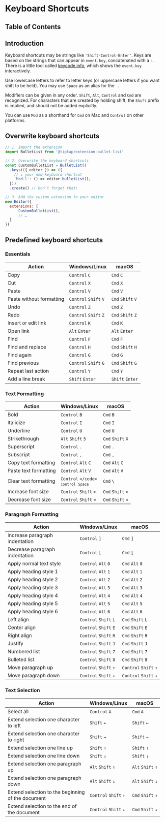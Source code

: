 # Keyboard Shortcuts

## Table of Contents

## Introduction
Keyboard shortcuts may be strings like `'Shift-Control-Enter'`. Keys are based on the strings that can appear in `event.key`, concatenated with a `-`. There is a little tool called [keycode.info](https://keycode.info/), which shows the `event.key` interactively.

Use lowercase letters to refer to letter keys (or uppercase letters if you want shift to be held). You may use `Space` as an alias for the <code>&nbsp;</code>.

Modifiers can be given in any order. `Shift`, `Alt`, `Control` and `Cmd` are recognized. For characters that are created by holding shift, the `Shift` prefix is implied, and should not be added explicitly.

You can use `Mod` as a shorthand for `Cmd` on Mac and `Control` on other platforms.

## Overwrite keyboard shortcuts

```js
// 1. Import the extension
import BulletList from '@tiptap/extension-bullet-list'

// 2. Overwrite the keyboard shortcuts
const CustomBulletList = BulletList()
  .keys(({ editor }) => ({
    // ↓ your new keyboard shortcut
    'Mod-l': () => editor.bulletList(),
  }))
  .create() // Don’t forget that!

// 3. Add the custom extension to your editor
new Editor({
  extensions: [
      CustomBulletList(),
      // …
  ]
})
```

## Predefined keyboard shortcuts

### Essentials
| Action                   | Windows/Linux         | macOS             |
| ------------------------ | --------------------- | ----------------- |
| Copy                     | `Control`&nbsp;`C`         | `Cmd`&nbsp;`C`         |
| Cut                      | `Control`&nbsp;`X`         | `Cmd`&nbsp;`X`         |
| Paste                    | `Control`&nbsp;`V`         | `Cmd`&nbsp;`V`         |
| Paste without formatting | `Control`&nbsp;`Shift`&nbsp;`V` | `Cmd`&nbsp;`Shift`&nbsp;`V` |
| Undo                     | `Control`&nbsp;`Z`         | `Cmd`&nbsp;`Z`         |
| Redo                     | `Control`&nbsp;`Shift`&nbsp;`Z` | `Cmd`&nbsp;`Shift`&nbsp;`Z` |
| Insert or edit link      | `Control`&nbsp;`K`         | `Cmd`&nbsp;`K`         |
| Open link                | `Alt`&nbsp;`Enter`         | `Alt`&nbsp;`Enter`     |
| Find                     | `Control`&nbsp;`F`         | `Cmd`&nbsp;`F`         |
| Find and replace         | `Control`&nbsp;`H`         | `Cmd`&nbsp;`Shift`&nbsp;`H` |
| Find again               | `Control`&nbsp;`G`         | `Cmd`&nbsp;`G`         |
| Find previous            | `Control`&nbsp;`Shift`&nbsp;`G` | `Cmd`&nbsp;`Shift`&nbsp;`G` |
| Repeat last action       | `Control`&nbsp;`Y`         | `Cmd`&nbsp;`Y`         |
| Add a line break         | `Shift`&nbsp;`Enter`       | `Shift`&nbsp;`Enter`   |

### Text Formatting
| Action                | Windows/Linux                                 | macOS             |
| --------------------- | --------------------------------------------- | ----------------- |
| Bold                  | `Control`&nbsp;`B`                                 | `Cmd`&nbsp;`B`         |
| Italicize             | `Control`&nbsp;`I`                                 | `Cmd`&nbsp;`I`         |
| Underline             | `Control`&nbsp;`U`                                 | `Cmd`&nbsp;`U`         |
| Strikethrough         | `Alt`&nbsp;`Shift`&nbsp;`5`                             | `Cmd`&nbsp;`Shift`&nbsp;`X` |
| Superscript           | `Control`&nbsp;`.`                                 | `Cmd`&nbsp;`.`         |
| Subscript             | `Control`&nbsp;`,`                                 | `Cmd`&nbsp;`,`         |
| Copy text formatting  | `Control`&nbsp;`Alt`&nbsp;`C`                           | `Cmd`&nbsp;`Alt`&nbsp;`C`   |
| Paste text formatting | `Control`&nbsp;`Alt`&nbsp;`V`                           | `Cmd`&nbsp;`Alt`&nbsp;`V`   |
| Clear text formatting | `Control`&nbsp;<code>\</code><br>`Control`&nbsp;`Space` | `Cmd`&nbsp;`\`         |
| Increase font size    | `Control`&nbsp;`Shift`&nbsp;`>`                         | `Cmd`&nbsp;`Shift`&nbsp;`>` |
| Decrease font size    | `Control`&nbsp;`Shift`&nbsp;`<`                         | `Cmd`&nbsp;`Shift`&nbsp;`<` |

### Paragraph Formatting
| Action                         | Windows/Linux         | macOS                 |
| ------------------------------ | --------------------- | --------------------- |
| Increase paragraph indentation | `Control`&nbsp;`]`         | `Cmd`&nbsp;`]`             |
| Decrease paragraph indentation | `Control`&nbsp;`[`         | `Cmd`&nbsp;`[`             |
| Apply normal text style        | `Control`&nbsp;`Alt`&nbsp;`0`   | `Cmd`&nbsp;`Alt`&nbsp;`0`       |
| Apply heading style 1          | `Control`&nbsp;`Alt`&nbsp;`1`   | `Cmd`&nbsp;`Alt`&nbsp;`1`       |
| Apply heading style 2          | `Control`&nbsp;`Alt`&nbsp;`2`   | `Cmd`&nbsp;`Alt`&nbsp;`2`       |
| Apply heading style 3          | `Control`&nbsp;`Alt`&nbsp;`3`   | `Cmd`&nbsp;`Alt`&nbsp;`3`       |
| Apply heading style 4          | `Control`&nbsp;`Alt`&nbsp;`4`   | `Cmd`&nbsp;`Alt`&nbsp;`4`       |
| Apply heading style 5          | `Control`&nbsp;`Alt`&nbsp;`5`   | `Cmd`&nbsp;`Alt`&nbsp;`5`       |
| Apply heading style 6          | `Control`&nbsp;`Alt`&nbsp;`6`   | `Cmd`&nbsp;`Alt`&nbsp;`6`       |
| Left align                     | `Control`&nbsp;`Shift`&nbsp;`L` | `Cmd`&nbsp;`Shift`&nbsp;`L`     |
| Center align                   | `Control`&nbsp;`Shift`&nbsp;`E` | `Cmd`&nbsp;`Shift`&nbsp;`E`     |
| Right align                    | `Control`&nbsp;`Shift`&nbsp;`R` | `Cmd`&nbsp;`Shift`&nbsp;`R`     |
| Justify                        | `Control`&nbsp;`Shift`&nbsp;`J` | `Cmd`&nbsp;`Shift`&nbsp;`J`     |
| Numbered list                  | `Control`&nbsp;`Shift`&nbsp;`7` | `Cmd`&nbsp;`Shift`&nbsp;`7`     |
| Bulleted list                  | `Control`&nbsp;`Shift`&nbsp;`8` | `Cmd`&nbsp;`Shift`&nbsp;`8`     |
| Move paragraph up              | `Control`&nbsp;`Shift`&nbsp;`↑` | `Control`&nbsp;`Shift`&nbsp;`↑` |
| Move paragraph down            | `Control`&nbsp;`Shift`&nbsp;`↓` | `Control`&nbsp;`Shift`&nbsp;`↓` |

### Text Selection
| Action                                            | Windows/Linux         | macOS             |
| ------------------------------------------------- | --------------------- | ----------------- |
| Select all                                        | `Control`&nbsp;`A`         | `Cmd`&nbsp;`A`         |
| Extend selection one character to left            | `Shift`&nbsp;`←`           | `Shift`&nbsp;`←`       |
| Extend selection one character to right           | `Shift`&nbsp;`→`           | `Shift`&nbsp;`→`       |
| Extend selection one line up                      | `Shift`&nbsp;`↑`           | `Shift`&nbsp;`↑`       |
| Extend selection one line down                    | `Shift`&nbsp;`↓`           | `Shift`&nbsp;`↓`       |
| Extend selection one paragraph up                 | `Alt`&nbsp;`Shift`&nbsp;`↑`     | `Alt`&nbsp;`Shift`&nbsp;`↑` |
| Extend selection one paragraph down               | `Alt`&nbsp;`Shift`&nbsp;`↓`     | `Alt`&nbsp;`Shift`&nbsp;`↓` |
| Extend selection to the beginning of the document | `Control`&nbsp;`Shift`&nbsp;`↑` | `Cmd`&nbsp;`Shift`&nbsp;`↑` |
| Extend selection to the end of the document       | `Control`&nbsp;`Shift`&nbsp;`↓` | `Cmd`&nbsp;`Shift`&nbsp;`↓` |
